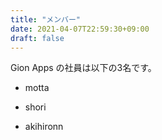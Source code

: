 ```yaml
---
title: "メンバー"
date: 2021-04-07T22:59:30+09:00
draft: false
---
```


Gion Apps の社員は以下の3名です。

- motta

- shori

- akihironn
